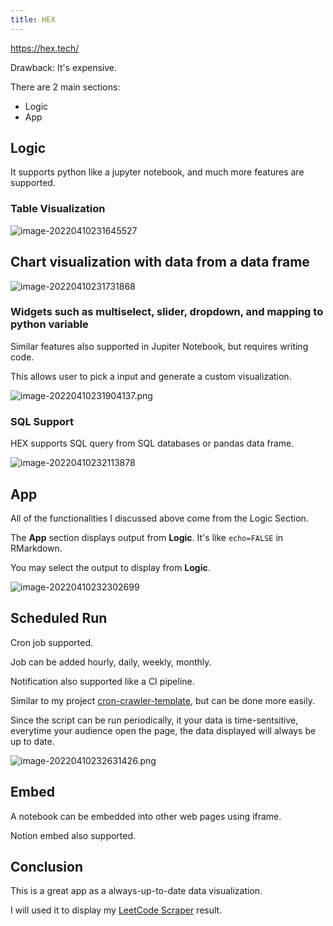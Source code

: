 ```yaml
---
title: HEX
---
```


https://hex.tech/

Drawback: It's expensive.

There are 2 main sections:

- Logic
- App

## Logic

It supports python like a jupyter notebook, and much more features are supported.

### Table Visualization

![image-20220410231645527](./assets/image-20220410231645527.png)

## Chart visualization with data from a data frame

![image-20220410231731868](./assets/image-20220410231731868.png)

### Widgets such as multiselect, slider, dropdown, and mapping to python variable

Similar features also supported in Jupiter Notebook, but requires writing code.

This allows user to pick a input and generate a custom visualization.

![image-20220410231904137.png](./assets/image-20220410231904137.png)

### SQL Support

HEX supports SQL query from SQL databases or pandas data frame.

![image-20220410232113878](./assets/image-20220410232113878.png)

## App

All of the functionalities I discussed above come from the Logic Section.

The **App** section displays output from **Logic**. It's like `echo=FALSE` in RMarkdown.

You may select the output to display from **Logic**.

![image-20220410232302699](./assets/image-20220410232302699.png)

## Scheduled Run

Cron job supported.

Job can be added hourly, daily, weekly, monthly.

Notification also supported like a CI pipeline.

Similar to my project [cron-crawler-template](https://github.com/HuakunShen/cron-crawler-template), but can be done more easily.

Since the script can be run periodically, it your data is time-sentsitive, everytime your audience open the page, the data displayed will always be up to date.

![image-20220410232631426.png](./assets/image-20220410232631426.png)

## Embed

A notebook can be embedded into other web pages using iframe.

Notion embed also supported.

## Conclusion

This is a great app as a always-up-to-date data visualization.

I will used it to display my [LeetCode Scraper](https://github.com/HuakunShen/LeetCodeScraper) result.
